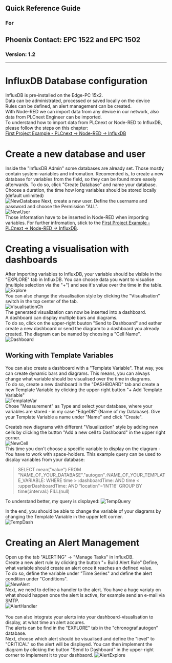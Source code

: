 ## Quick Reference Guide<br>
### For
## Phoenix Contact: EPC 1522 and EPC 1502
 
### Version: 1.2
---
# InfluxDB Database configuration

InfluxDB is pre-installed on the Edge-PC 15x2. <br>
Data can be administrated, processed or saved locally on the device <br>
Rules can be defined, an alert management can be created. <br>
With Node-RED we can import data from any device in our network, also data from PLCnext Engineer can be imported. <br> To understand how to import data from PLCnext or Node-RED to InfluxDB, please follow the steps on this chapter: <br>
[First Project Example - PLCnext -> Node-RED -> InfluxDB](00_FirstProjectExample.md)

# Create a new database and user
Inside the "InfluxDB Admin" some databases are already set. Those mostly contain system-variables and infromation. Recomended is, to create a new database for variables from the field, so they can be found more easely afterwards.
To do so, click "Create Database" and name your database. Choose a duration, the time how long variables should be stored locally (default unlimited)  <br>
![NewDatabase](images/I_NewDatabase.JPG)
Next, create a new user. Define the username and password and choose the Permission "ALL". <br>
![NewUser](images/I_NewUser.JPG) <br>
Those information have to be inserted in Node-RED when importing variables. For further infromation, stick to the [First Project Example - PLCnext -> Node-RED -> InfluxDB](00_FirstProjectExample.md).

# Creating a visualisation with dashboards
After importing variables to InfluxDB, your variable should be visible in the "EXPLORE" tab in InfluxDB. You can choose data you want to visualise (multiple selection via the "+") and see it's value over the time in the table.
![Explore](images/I_ExploreSm.JPG) <br>
You can also change the visualisation style by clicking the "Visualisation" switch in the top center of the tab. <br>
![VisualisationCh](images/I_VisuCh.JPG) <br>
The generated visualization can now be inserted into a dashboard. <br>
A dashboard can display multiple bars and diagrams. <br>
To do so, click on the upper-right buuton "Send to Dashboard" and eather create a new dashboard or send the diagram to a dashboard you already created. The diagram can be named by choosing a "Cell Name". <br>
![Dashboard](images/I_Dashboards.JPG)

## Working with Template Variables 
You can also create a dashboard with a "Template Variable". That way, you can create dynamic bars and diagrams. This means, you can always change what variable should be visualised over the time in diagrams. <br>
To do so, create a new dashboard in the "DASHBOARD" tab and create a new Template Variable by clicking the upper-right button "+ Add Template Variable" <br>
![TemplateVar](images/I_TemplateVariable.JPG) <br>
Chose "Measurement" as Type and select your database, where your variables are stored - in my case "EdgeDB" (Name of my Database). Give your Template Variable a name under "Name" and click "Create". <br>

Createb new diagrams with different "Visualization" style by adding new cells by clicking the button "Add a new cell to Dashboard" in the upper right corner. <br>
![NewCell](images/I_NewCell.jpg) <br>
This time you don't choose a specific variable to display on the diagram - You have to work with space-holders. This example query can be used to display variables from your database:
>SELECT mean("value") FROM "NAME_OF_YOUR_DATABASE"."autogen".:NAME_OF_YOUR_TEMPLATE_VARIABLE: WHERE time > :dashboardTime: AND time < :upperDashboardTime: AND "location"='INT16' GROUP BY time(:interval:) FILL(null) 

To understand better, my query is displayed:
![TempQuery](images/I_TempQuery.JPG) <br>

In the end, you should be able to change the variable of your diagrams by changing the Template Variable in the upper left corner. <br>
![TempDash](images/I_TempDash.JPG) <br>


# Creating an Alert Management
Open up the tab "ALERTING" -> "Manage Tasks" in InfluxDB. <br>
Create a new alert rule by clicking the button "+ Build Alert Rule"
Define, what variable should create an alert once it reaches an defined value. <br> To do so, define the variable under "Time Series" and define the alert condition under "Conditions". <br>
![NewAlert](images/I_NewAlert.JPG) <br>
Next, we need to define a handler to the alert. You have a huge variaty on what should happen once the alert is active, for example send an e-mail via SMTP. <br>
![AlertHandler](images/I_Handler.JPG) <br>
<BR>
You can also integrate your alerts into your dashboard-visualisation to display, at what time an alert accures. <br>
The alerts can be find in the "EXPLORE" tab in the "chronograf.autogen" database. <br> Next, choose which alert should be visualised and define the "level" to "CRITICAL" so the alert will be displayed. You can then implement the diagram by clicking the button "Send to Dashboard" in the upper-right corner to implement it to your dashbaord.
![AlertExplore](images/AlertExplore.JPG) <br>

